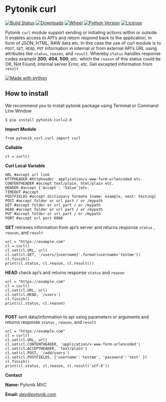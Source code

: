 # Pytonik curl 

[![Build Status](https://img.shields.io/pypi/v/pytonik-curl)](https://pypi.python.org/pypi/pytonik-curl)
[![Downloads](https://img.shields.io/pypi/dm/pytonik-curl)](https://pypi.python.org/pypi/pytonik-curl/)
[![Wheel](https://img.shields.io/pypi/wheel/pytonik-curl.svg)](https://pypi.python.org/pypi/pytonik-curl)
[![Python Version](https://img.shields.io/pypi/pyversions/pytonik)](https://pypi.python.org/pypi/pytonik-curl)
[![License](https://img.shields.io/pypi/l/pytonik-curl)](https://pypi.python.org/pypi/pytonik-curl)

Pytonik ``curl`` module support sending or initiating actions within or outside. 
It enables access to API’s and return respond back to the application, in form of JSON, HTML, RAW data etc.
In this case the use of curl module is to ```POST```, ```GET```,  ```HEAD```, ```PUT``` information in internal or from external API’s URL
using attributes like ```status```, ```reason```,  and ```result```.  Whereby ```status``` handles response codes
example **200**, **404**, **500**, etc. which the ``reason`` of this status could be OK, Not Found, Internal server Error, etc.
Get excepted information from ``result``

[![Made with python](http://ForTheBadge.com/images/badges/made-with-python.svg)](https://pypi.python.org/pypi/pytonik-curl)



## How to install

We recommend you to install pytonik package using Terminal or Command Line Window

```$ pip install pytonik-curl=2.0 ```

**Import Module**

``` from pytonik_curl.curl import curl ```


**Callable**


``` cl = curl() ```


**Curl Local Variable**

```
URL #accept url link
HTTPHEADER #httpheader  application/x-www-form-urlencoded etc.
CONTENTHEADER #accept text/plain, html/plain etc.
HEADER #accept {'Accept': 'Value'}etc.
TIMEOUT #accept
POSTFIELDS #accept dictionary formate {name: example, next: testing}
POST #accept folder or url part / or /mypath
GET	#accept folder or url part / or /mypath
HEAD #accept folder or url part / or /mypath
PUT #accept folder or url part / or /mypath
PORT #accept url port 8080

```

**GET** retrieves information from api’s server and returns response ``status`` , ``reason``, and  ``result``

```
url = "https://example.com"
cl = curl()
cl.set(cl.URL, url)
cl.set(cl.GET, '/users/{username}'.format(username='testme'))
cl.finish()
print(cl.status, cl.reason, cl.result())

```


**HEAD** check api’s and returns response  ``status`` and ``reason``

```
url = "https://example.com"
cl = curl()
cl.set(cl.URL, url)
cl.set(cl.HEAD, '/users')
cl.finish()
print(cl.status, cl.reason)
	
```	
**POST**  sent data/information to api using parameters or arguments
and returns response ``status`` , ``reason``, and  ``result``

```
url = "https://example.com"
cl = curl()
cl.set(cl.URL, url)
cl.set(cl.CONTENTHEADER, 'application/x-www-form-urlencoded')
cl.set(cl.ACCEPTHEADER, 'text/plain')
cl.set(cl.POST, '/add/users')
cl.set(cl.POSTFIELDS, {'username':'testme', 'password':'test' })
cl.finish()
print(cl.status, cl.reason, cl.result('utf-8'))

```

**Contact**

**Name:**  Pytonik MVC

**Email:** dev@pytonik.com
